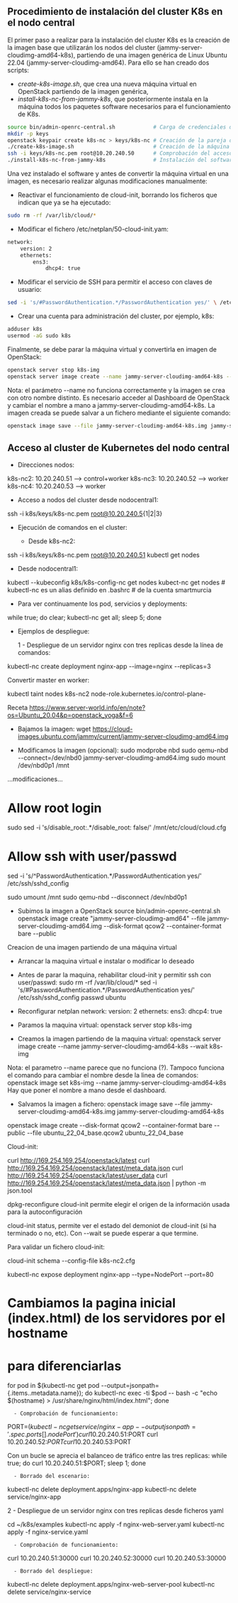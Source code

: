 ## Procedimiento de instalación del cluster K8s en el nodo central
El primer paso a realizar para la instalación del cluster K8s es la creación de la imagen base que utilizarán los nodos del cluster (jammy-server-cloudimg-amd64-k8s), partiendo de una imagen genérica de Linux Ubuntu 22.04 (jammy-server-cloudimg-amd64). 
Para ello se han creado dos scripts: 
- *create-k8s-image.sh*, que crea una nueva máquina virtual en OpenStack partiendo de la imagen genérica,
- *install-k8s-nc-from-jammy-k8s*, que posteriormente instala en la máquina todos los paquetes software necesarios para el funcionamiento de K8s. 
```bash
source bin/admin-openrc-central.sh            # Carga de credenciales de OpenStack
mkdir -p keys
openstack keypair create k8s-nc > keys/k8s-nc # Creación de la pareja de claves
./create-k8s-image.sh                         # Creación de la máquina virtual 
ssh -i keys/k8s-nc.pem root@10.20.240.50      # Comprobación del acceso por ssh
./install-k8s-nc-from-jammy-k8s               # Instalación del software de k8s
```
Una vez instalado el software y antes de convertir la máquina virtual en una imagen, es necesario realizar algunas modificaciones manualmente:
- Reactivar el funcionamiento de cloud-init, borrando los ficheros que indican que ya se ha ejecutado:
```bash
sudo rm -rf /var/lib/cloud/*
```
- Modificar el fichero /etc/netplan/50-cloud-init.yam:
```bash
network:
    version: 2
    ethernets:
        ens3:
            dhcp4: true
```
- Modificar el servicio de SSH para permitir el acceso con claves de usuario:
```bash
sed -i 's/#PasswordAuthentication.*/PasswordAuthentication yes/' \ /etc/ssh/sshd_config
```
- Crear una cuenta para administración del cluster, por ejemplo, k8s:
```bash
adduser k8s
usermod -aG sudo k8s
```
Finalmente, se debe parar la máquina virtual y convertirla en imagen de OpenStack:
```bash
openstack server stop k8s-img
openstack server image create --name jammy-server-cloudimg-amd64-k8s --wait k8s-img
```
Nota: el parámetro --name no funciona correctamente y la imagen se crea con otro nombre distinto. Es necesario acceder al Dashboard de OpenStack y cambiar el nombre a mano a jammy-server-cloudimg-amd64-k8s.
La imagen creada se puede salvar a un fichero mediante el siguiente comando:
```bash
openstack image save --file jammy-server-cloudimg-amd64-k8s.img jammy-server-cloudimg-amd64-k8s
```





Acceso al cluster de Kubernetes del nodo central
------------------------------------------------

- Direcciones nodos:

k8s-nc2: 10.20.240.51 --> control+worker
k8s-nc3: 10.20.240.52 --> worker
k8s-nc4: 10.20.240.53 --> worker

- Acceso a nodos del cluster desde nodocentral1:

ssh -i k8s/keys/k8s-nc.pem root@10.20.240.5{1|2|3}

- Ejecución de comandos en el cluster:

  + Desde k8s-nc2:

ssh -i k8s/keys/k8s-nc.pem root@10.20.240.51
kubectl get nodes

  + Desde nodocentral1:

kubectl --kubeconfig k8s/k8s-config-nc get nodes
kubect-nc get nodes   # kubectl-nc es un alias definido en .bashrc
                      # de la cuenta smartmurcia

- Para ver continuamente los pod, servicios y deployments:

while true; do clear; kubectl-nc get all; sleep 5; done

- Ejemplos de despliegue:

  1 - Despliegue de un servidor nginx con tres replicas desde la línea de comandos:

kubectl-nc create deployment nginx-app --image=nginx --replicas=3


Convertir master en worker:

kubectl taint nodes k8s-nc2 node-role.kubernetes.io/control-plane-


Receta https://www.server-world.info/en/note?os=Ubuntu_20.04&p=openstack_yoga&f=6

- Bajamos la imagen:
wget https://cloud-images.ubuntu.com/jammy/current/jammy-server-cloudimg-amd64.img

- Modificamos la imagen (opcional):
sudo modprobe nbd
sudo qemu-nbd --connect=/dev/nbd0 jammy-server-cloudimg-amd64.img
sudo mount /dev/nbd0p1 /mnt

...modificaciones...
# Allow root login
sudo sed -i 's/disable_root:.*/disable_root: false/' /mnt/etc/cloud/cloud.cfg
# Allow ssh with user/passwd
sed -i 's/^PasswordAuthentication.*/PasswordAuthentication yes/' /etc/ssh/sshd_config

sudo umount /mnt
sudo qemu-nbd --disconnect /dev/nbd0p1

- Subimos la imagen a OpenStack
source bin/admin-openrc-central.sh
openstack image create "jammy-server-cloudimg-amd64" --file jammy-server-cloudimg-amd64.img --disk-format qcow2 --container-format bare --public


Creacion de una imagen partiendo de una máquina virtual

- Arrancar la maquina virtual e instalar o modificar lo deseado

- Antes de parar la maquina, rehabilitar cloud-init y permitir ssh con user/passwd:
sudo rm -rf /var/lib/cloud/*
sed -i 's/#PasswordAuthentication.*/PasswordAuthentication yes/' /etc/ssh/sshd_config
passwd ubuntu

- Reconfigurar netplan
network:
    version: 2
    ethernets:
        ens3:
            dhcp4: true

- Paramos la maquina virtual:
openstack server stop k8s-img

- Creamos la imagen partiendo de la maquina virtual:
openstack server image create --name jammy-server-cloudimg-amd64-k8s --wait k8s-img

Nota: el parametro --name parece que no funciona (?). Tampoco funciona el comando para cambiar el nombre desde la linea de comandos:
    openstack image set k8s-img --name jammy-server-cloudimg-amd64-k8s
Hay que poner el nombre a mano desde el dashboard.

- Salvamos la imagen a fichero:
openstack image save --file jammy-server-cloudimg-amd64-k8s.img jammy-server-cloudimg-amd64-k8s


openstack image create --disk-format qcow2 --container-format bare --public --file  ubuntu_22_04_base.qcow2 ubuntu_22_04_base


Cloud-init:

curl http://169.254.169.254/openstack/latest
curl http://169.254.169.254/openstack/latest/meta_data.json
curl http://169.254.169.254/openstack/latest/user_data
curl http://169.254.169.254/openstack/latest/meta_data.json | python -m json.tool

dpkg-reconfigure cloud-init permite elegir el origen de la información usada para la autoconfiguración

cloud-init status, permite ver el estado del demoniot de cloud-init (si ha terminado o no, etc). Con --wait se puede esperar a que termine.

Para validar un fichero cloud-init:

cloud-init schema --config-file k8s-nc2.cfg


kubectl-nc expose deployment nginx-app --type=NodePort --port=80

# Cambiamos la pagina inicial (index.html) de los servidores por el hostname
# para diferenciarlas
for pod in $(kubectl-nc get pod --output=jsonpath={.items..metadata.name}); do kubectl-nc exec -ti $pod -- bash -c "echo \$(hostname) > /usr/share/nginx/html/index.html"; done

      - Comprobación de funcionamiento:

PORT=$(kubectl-nc get service/nginx-app --output jsonpath='{.spec.ports[].nodePort}')
curl 10.20.240.51:$PORT
curl 10.20.240.52:$PORT
curl 10.20.240.53:$PORT

Con un bucle se aprecia el balanceo de tráfico entre las tres replicas:
while true; do curl 10.20.240.51:$PORT; sleep 1; done

      - Borrado del escenario:
kubectl-nc delete deployment.apps/nginx-app
kubectl-nc delete service/nginx-app

  2 - Despliegue de un servidor nginx con tres replicas desde ficheros yaml

cd ~/k8s/examples
kubectl-nc apply -f nginx-web-server.yaml
kubectl-nc apply -f nginx-service.yaml

      - Comprobación de funcionamiento:

curl 10.20.240.51:30000
curl 10.20.240.52:30000
curl 10.20.240.53:30000

      - Borrado del despliegue:

kubectl-nc delete deployment.apps/nginx-web-server-pool
kubectl-nc delete service/nginx-service
